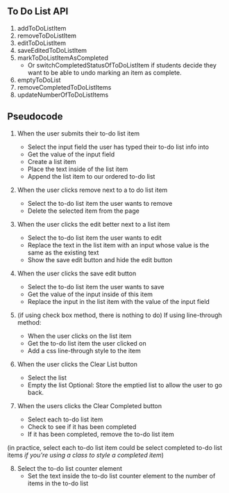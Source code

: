 ## To Do List API
1.	addToDoListItem
2.	removeToDoListItem
3.	editToDoListItem
4.	saveEditedToDoListItem
5.	markToDoListItemAsCompleted
	*	Or switchCompletedStatusOfToDoListItem if students decide they want to be able to undo marking an item as complete.
6.	emptyToDoList
7.	removeCompletedToDoListItems
8.	updateNumberOfToDoListItems

## Pseudocode
 
1.	When the user submits their to-do list item
	*	Select the input field the user has typed their to-do list info into
	*	Get the value of the input field
	*	Create a list item
	*	Place the text inside of the list item
	*	Append the list item to our ordered to-do list

2.	When the user clicks remove next to a to do list item
	*	Select the to-do list item the user wants to remove
	*	Delete the selected item from the page
 
3.	When the user clicks the edit better next to a list item
	*	Select the to-do list item the user wants to edit
	*	Replace the text in the list item with an input whose value is the same as the existing text
	*	Show the save edit button and hide the edit button

4.	When the user clicks the save edit button
	*	Select the to-do list item the user wants to save
	*	Get the value of the input inside of this item
	*	Replace the input in the list item with the value of the input field
	
5.	(if using check box method, there is nothing to do)
If using line-through method:
	*	When the user clicks on the list item
	*	Get the to-do list item the user clicked on
	*	Add a css line-through style to the item
 
6.	When the user clicks the Clear List button
	*	Select the list
	*	Empty the list
Optional: Store the emptied list to allow the user to go back.

7.	When the users clicks the Clear Completed button
	*	Select each to-do list item
	*	Check to see if it has been completed
	*	If it has been completed, remove the to-do list item

(in practice, select each to-do list item could be select completed to-do list items *if you're using a class to style a completed item*)


8.	Select the to-do list counter element
	*	Set the text inside the to-do list counter element to the number of items in the to-do list